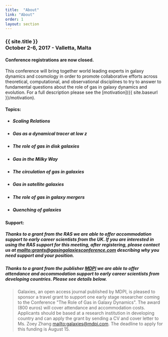 ```yaml
---
title:  "About"
link: "About"
order: 1
layout: section
---
```


<h3>{{ site.title }}<br>October 2-6, 2017 - Valletta, Malta </h3>

<h4> Conference registrations are now closed.</h4>

This conference will bring together world leading experts in galaxy dynamics and cosmology in order to promote collaborative efforts across theoretical, computational, and observational disciplines to try to answer to fundamental questions about the role of gas in galaxy dynamics and evolution. For a full description please see the [motivation]({{ site.baseurl }}/motivation).

#### Topics:
<ul>
    <li>
        <h5> Scaling Relations </h5>
    </li>
    <li>
        <h5> Gas as a dynamical tracer at low z </h5>
    </li>
    <li>
        <h5> The role of gas in disk galaxies </h5>
    </li>
    <li>
        <h5> Gas in the Milky Way </h5>
    </li>
    <li>
        <h5> The circulation of gas in galaxies </h5>
    </li>
    <li>
        <h5> Gas in satellite galaxies </h5>
    </li>
    <li>
        <h5> The role of gas in galaxy mergers </h5>
    </li>
    <li>
        <h5> Quenching of galaxies </h5>
    </li>
</ul> <!-- row -->

#### Support:

##### Thanks to a grant from the RAS we are able to offer accommodation support to early career scientists from the UK. If you are interested in using the RAS support for this meeting, after registering, please contact us at <mailto:grants@gasingalaxiesconference.com> describing why you need support and your position.

##### Thanks to a grant from the publisher [MDPI](http://www.mdpi.com/journal/galaxies) we are able to offer attendance and accommodation support to early career scientists from developing countries. Please see details below.

> Galaxies, an open access journal published by MDPI, is pleased to sponsor a travel grant to support one early stage researcher coming to the Conference "The Role of Gas in Galaxy Dynamics". The award (800 euros) will cover attendance and accommodation costs. Applicants should be based at a research institution in developing country and can apply the grant by sending a CV and cover letter to Ms. Zoey Zhang <mailto:galaxies@mdpi.com>. The deadline to apply for this funding is August 15.


